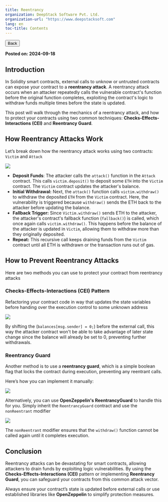 ```yaml
---
title: Reentrancy
organization: DeepStack Software Pvt. Ltd.
organization-url: "https://www.deepstacksoft.com"
lang: en
toc-title: Contents
---
```


<nav>
  <a href="index.html"><button>Back</button></a>
</nav>

**Posted on: 2024-09-18**

## Introduction

In Solidity smart contracts, external calls to unknow or untrusted contracts can expose your contract to a **reentrancy attack**. A reentrancy attack occurs when an attacker repeatedly calls the vulnerable contract's function before the original function completes, exploiting the contract's logic to withdraw funds multiple times before the state is updated.

This post will walk through the mechanics of a reentrancy attack, and how to protect your contracts using two common techniques: **Checks-Effects-Interactions (CEI)** and **Reentrancy Guard**.

## How Reentrancy Attacks Work

Let’s break down how the reentrancy attack works using two contracts: `Victim` and `Attack`

![](codeblock-13.png)

- **Deposit Funds**: The attacker calls the `attack()` function in the `Attack` contract. This calls `victim.deposit()` to deposit some `ETH` into the `Victim` contract. The `Victim` contract updates the attacker's balance.<br>
- **Initial Withdrawal:** Next, the `attack()` function calls `victim.withdraw()` to withdraw the deposited `ETH` from the `Victim` contract. Here, the vulnerability is triggered because `withdraw()` sends the ETH back to the attacker before updating the balance.
- **Fallback Trigger:** Since `Victim.withdraw()` sends ETH to the attacker, the attacker's contract's fallback function (`fallback()`) is called, which once again calls `victim.withdraw()`. This happens before the balance of the attacker is updated in `Victim`, allowing them to withdraw more than they originally deposited.
- **Repeat:** This recursive call keeps draining funds from the `Victim` contract until all ETH is withdrawn or the transaction runs out of gas.

## How to Prevent Reentrancy Attacks

Here are two methods you can use to protect your contract from reentrancy attacks

### Checks-Effects-Interactions (CEI) Pattern

Refactoring your contract code in way that updates the state variables before handing over the execution control to some unknown address

![](codeblock-14.png)

By shifting the (`balances[msg.sender] = 0;`) before the external call, this way the attacker contract won't be able to take advantage of later state change since the balance will already be set to 0, preventing further withdrawals.

### Reentrancy Guard

Another method is to use a **reentrancy guard**, which is a simple boolean flag that locks the contract during execution, preventing any reentrant calls.

Here’s how you can implement it manually:

![](codeblock-15.png)

Alternatively, you can use **OpenZeppelin's ReentrancyGuard** to handle this for you. Simply inherit the `ReentrancyGuard` contract and use the `nonReentrant` modifier

![](codeblock-16.png)

The `nonReentrant` modifier ensures that the `withdraw()` function cannot be called again until it completes execution.

## Conclusion

Reentrancy attacks can be devastating for smart contracts, allowing attackers to drain funds by exploiting logic vulnerabilities. By using the **Checks-Effects-Interactions (CEI)** pattern or implementing **Reentrancy Guard**, you can safeguard your contracts from this common attack vector.

Always ensure your contract’s state is updated before external calls or use established libraries like **OpenZeppelin** to simplify protection measures.
